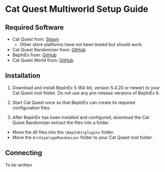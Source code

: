 # Cat Quest Multiworld Setup Guide

## Required Software

- Cat Quest from: [Steam](https://store.steampowered.com/app/593280/Cat_Quest/)
    - Other store platforms have not been tested but should work.
- Cat Quest Randomizer from: [GitHub](https://github.com/Nikkilites/CatQuest-Randomizer)
- BepInEx from: [GitHub](https://github.com/BepInEx/BepInEx/releases)
- Cat Quest World from: [GitHub](https://github.com/Nikkilites/Archipelago-CatQuest)

## Installation

1. Download and install BepInEx 5 (64-bit, version 5.4.20 or newer) to your Cat Quest root folder. Do not use any pre-release versions of BepInEx 6.

2. Start Cat Quest once so that BepInEx can create its required configuration files.

3. After BepInEx has been installed and configured, download the Cat Quest Randomizer extract the files into a folder. 

- Move the dll files into the `\BepInEx\plugins` folder.
- Move the `ArchipelagoRandomizer` folder to your Cat Quest root folder.

## Connecting

To be written
